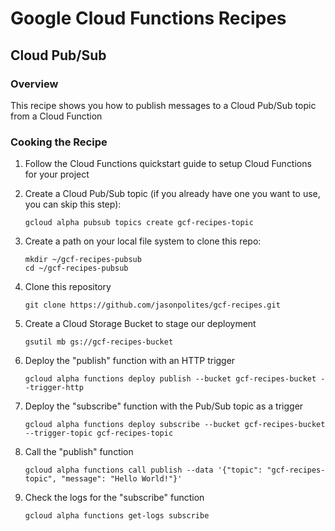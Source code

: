 # Google Cloud Functions Recipes
## Cloud Pub/Sub

### Overview
This recipe shows you how to publish messages to a Cloud Pub/Sub topic from a Cloud Function

### Cooking the Recipe
1.	Follow the Cloud Functions quickstart guide to setup Cloud Functions for your project
2.	Create a Cloud Pub/Sub topic (if you already have one you want to use, you can skip this step):

		gcloud alpha pubsub topics create gcf-recipes-topic

3.	Create a path on your local file system to clone this repo:

		mkdir ~/gcf-recipes-pubsub
		cd ~/gcf-recipes-pubsub

4.	Clone this repository

		git clone https://github.com/jasonpolites/gcf-recipes.git
		
5. 	Create a Cloud Storage Bucket to stage our deployment

		gsutil mb gs://gcf-recipes-bucket

6.	Deploy the "publish" function with an HTTP trigger
	
		gcloud alpha functions deploy publish --bucket gcf-recipes-bucket --trigger-http

7. 	Deploy the "subscribe" function with the Pub/Sub topic as a trigger

		gcloud alpha functions deploy subscribe --bucket gcf-recipes-bucket --trigger-topic gcf-recipes-topic
		
8. 	Call the "publish" function

		gcloud alpha functions call publish --data '{"topic": "gcf-recipes-topic", "message": "Hello World!"}' 
		
9.	Check the logs for the "subscribe" function

		gcloud alpha functions get-logs subscribe
